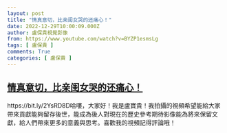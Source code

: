 ```yaml
---
layout: post
title: "情真意切，比亲闺女哭的还痛心！"
date: 2022-12-29T10:00:09.000Z
author: 盧保貴視覺影像
from: https://www.youtube.com/watch?v=BYZP1esmsLg
tags: [ 盧保貴 ]
comments: True
categories: [ 盧保貴 ]
---
```

<!--1672308009000-->
[情真意切，比亲闺女哭的还痛心！](https://www.youtube.com/watch?v=BYZP1esmsLg)
------

<div>
https://bit.ly/2YsRD8D哈嘍，大家好！我是盧寶貴！我拍攝的視頻希望能給大家帶來貢獻能夠留存後世，能成為後人對現在的歷史參考期待影像能為將來保留文獻，給人們帶來更多的意義與思考。喜歡我的視頻記得評論哦！
</div>
